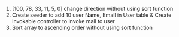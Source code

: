 1. [100, 78, 33, 11, 5, 0] change direction without using sort function
2. Create seeder to add 10 user Name, Email in User table & Create invokable controller to invoke mail to user
3. Sort array to ascending order without using sort function
